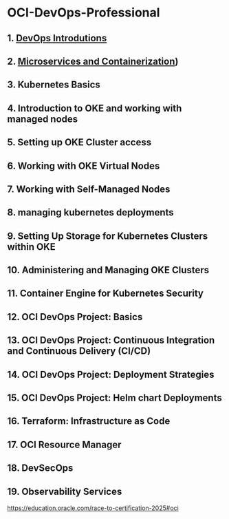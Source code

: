 # OCI-DevOps-Professional

## 1. [DevOps Introdutions](https://github.com/KleberVales/OCI-DevOps-Professional/wiki/DevOps-Introdutions)  
## 2. [Microservices and Containerization](https://github.com/KleberVales/OCI-DevOps-Professional/wiki/Microservices-and-Containerization))
## 3. Kubernetes Basics
## 4. Introduction to OKE and working with managed nodes
## 5. Setting up OKE Cluster access
## 6. Working with OKE Virtual Nodes
## 7. Working with Self-Managed Nodes
## 8. managing kubernetes deployments
## 9. Setting Up Storage for Kubernetes Clusters within OKE
## 10. Administering and Managing OKE Clusters
## 11. Container Engine for Kubernetes Security
## 12. OCI DevOps Project: Basics
## 13. OCI DevOps Project: Continuous Integration and Continuous Delivery (CI/CD)
## 14. OCI DevOps Project: Deployment Strategies
## 15. OCI DevOps Project: Helm chart Deployments
## 16. Terraform: Infrastructure as Code
## 17. OCI Resource Manager
## 18. DevSecOps
## 19. Observability Services

https://education.oracle.com/race-to-certification-2025#oci
